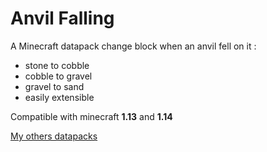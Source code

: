 # Anvil Falling
A Minecraft datapack change block when an anvil fell on it :
* stone to cobble
* cobble to gravel
* gravel to sand
* easily extensible

Compatible with minecraft **1.13** and **1.14**

[My others datapacks](https://gist.github.com/FaustVX/1be02fac5f7d9c586b479d112b65f067)
